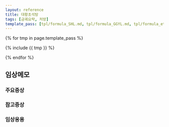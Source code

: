```yaml
---
layout: reference
title: 대황초석탕
tags: [금궤요략, 처방]
template_pass: [tpl/formula_SHL.md, tpl/formula_GGYL.md, tpl/formula_etc.md]
---
```


{% for tmp in page.template_pass %}

{% include {{ tmp }} %}

{% endfor %}

## 임상메모




### 주요증상


### 참고증상

### 임상응용
